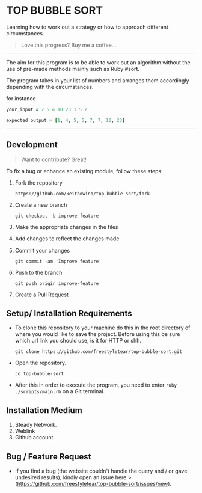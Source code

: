 #   TOP BUBBLE SORT

Learning how to work out a strategy or how to approach different circumstances.

>Love this progress? Buy me a coffee...
---

The aim for this program is to be able to work out an algorithm without the use of pre-made methods mainly such as Ruby #sort.

The program takes in your list of numbers and arranges them accordingly depending with the circumstances.

for instance

```rb
your_input = 7 5 4 10 23 1 5 7

expected_output = [1, 4, 5, 5, 7, 7, 10, 23]
```

---


## Development
> Want to contribute? Great!

To fix a bug or enhance an existing module, follow these steps:

1. Fork the repository

    ```
    https://github.com/keithowino/top-bubble-sort/fork
    ```
2. Create a new branch

    ```
    git checkout -b improve-feature
    ```
3. Make the appropriate changes in the files
4. Add changes to reflect the changes made
5. Commit your changes

    ```
    git commit -am 'Improve feature'
    ```
6. Push to the branch

    ```
    git push origin improve-feature
    ```
7. Create a Pull Request 


## Setup/ Installation Requirements
- To clone this repository to your machine do this in the root directory of where you would like to save the project. Before using this be sure which url link you should use, is it for HTTP or shh.

    ```
    git clone https://github.com/freestyletear/top-bubble-sort.git
    ```

- Open the repository.

    ```
    cd top-bubble-sort
    ```

- After this in order to execute the program, you need to enter `ruby ./scripts/main.rb` on a Git terminal.

## Installation Medium
1. Steady Network.
2. Weblink
3. Github account.

## Bug / Feature Request

- If you find a bug (the website couldn't handle the query and / or gave undesired results), kindly open an issue here > (https://github.com/freestyletear/top-bubble-sort/issues/new).